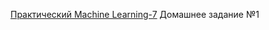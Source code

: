 [Практический Machine Learning-7](http://study.skillfactory.ru/courses/Skillfactory/MLO-7/SEPT2018/info)
Домашнее задание №1
